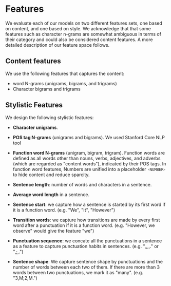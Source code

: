 # Features

We evaluate each of our models on two different features sets, one based on content, and one based on style. We acknowledge that that some features such as character n-grams are somewhat ambiguous in terms of their category and could also be considered content features. A more detailed description of our feature space follows.

## Content features

We use the following features that captures the content:

- word N-grams (unigrams, bigrams, and trigrams)
- Character bigrams and trigrams

## Stylistic Features

We design the following stylistic features:

- **Character unigrams**. 

- **POS tag N-grams** (unigrams and bigrams). We used Stanford Core NLP tool

- **Function word N-grams** (unigram, bigram, trigram). Function words are defined as all words other than nouns, verbs, adjectives, and adverbs (which are regarded as "content words"), indicated by their POS tags. In function word features, Numbers are unified into a placeholder `-NUMBER-` to hide content and reduce sparcity.

- **Sentence length**: number of words and characters in a sentence.
- **Average word length** in a sentence.

- **Sentence start**: we capture how a sentence is started by its first word if it is a function word. (e.g. "We", "It", "However")

- **Transition words**: we capture how transitions are made by every first word after a punctuation if it is a function word. (e.g. "However, we observe" would give the feature "we")

- **Punctuation sequence**: we concate all the punctuations in a sentence as a feature to capture punctuation habits in sentences. (e.g. ",,,,." or ",;,.")

- **Sentence shape**: We capture sentence shape by punctuations and the number of words between each two of them. If there are more than 3 words between two punctuations, we mark it as "many". (e.g. "3,M;2,M.")


